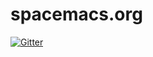 # spacemacs.org

[![Gitter](https://badges.gitter.im/syl20bnr/spacemacs.org.svg)](https://gitter.im/syl20bnr/spacemacs.org?utm_source=badge&utm_medium=badge&utm_campaign=pr-badge&utm_content=badge)